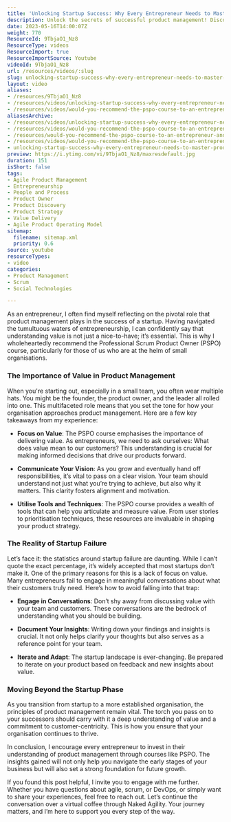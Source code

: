 ```yaml
---
title: 'Unlocking Startup Success: Why Every Entrepreneur Needs to Master Product Management Value'
description: Unlock the secrets of successful product management! Discover how the PSPO course can elevate your startup by focusing on value and customer needs.
date: 2023-05-16T14:00:07Z
weight: 770
ResourceId: 9TbjaO1_Nz8
ResourceType: videos
ResourceImport: true
ResourceImportSource: Youtube
videoId: 9TbjaO1_Nz8
url: /resources/videos/:slug
slug: unlocking-startup-success-why-every-entrepreneur-needs-to-master-product-management-value
layout: video
aliases:
- /resources/9TbjaO1_Nz8
- /resources/videos/unlocking-startup-success-why-every-entrepreneur-needs-to-master-product-management-value
- /resources/videos/would-you-recommend-the-pspo-course-to-an-entrepreneur-and-why
aliasesArchive:
- /resources/videos/unlocking-startup-success-why-every-entrepreneur-needs-to-master-product-management-value
- /resources/videos/would-you-recommend-the-pspo-course-to-an-entrepreneur-and-why-
- /resources/would-you-recommend-the-pspo-course-to-an-entrepreneur-and-why-
- /resources/videos/would-you-recommend-the-pspo-course-to-an-entrepreneur-and-why
- unlocking-startup-success-why-every-entrepreneur-needs-to-master-product-management-value
preview: https://i.ytimg.com/vi/9TbjaO1_Nz8/maxresdefault.jpg
duration: 151
isShort: false
tags:
- Agile Product Management
- Entrepreneurship
- People and Process
- Product Owner
- Product Discovery
- Product Strategy
- Value Delivery
- Agile Product Operating Model
sitemap:
  filename: sitemap.xml
  priority: 0.6
source: youtube
resourceTypes:
- video
categories:
- Product Management
- Scrum
- Social Technologies

---
```

As an entrepreneur, I often find myself reflecting on the pivotal role that product management plays in the success of a startup. Having navigated the tumultuous waters of entrepreneurship, I can confidently say that understanding value is not just a nice-to-have; it’s essential. This is why I wholeheartedly recommend the Professional Scrum Product Owner (PSPO) course, particularly for those of us who are at the helm of small organisations.

### The Importance of Value in Product Management

When you're starting out, especially in a small team, you often wear multiple hats. You might be the founder, the product owner, and the leader all rolled into one. This multifaceted role means that you set the tone for how your organisation approaches product management. Here are a few key takeaways from my experience:

- **Focus on Value**: The PSPO course emphasises the importance of delivering value. As entrepreneurs, we need to ask ourselves: What does value mean to our customers? This understanding is crucial for making informed decisions that drive our products forward.

- **Communicate Your Vision**: As you grow and eventually hand off responsibilities, it’s vital to pass on a clear vision. Your team should understand not just what you’re trying to achieve, but also why it matters. This clarity fosters alignment and motivation.

- **Utilise Tools and Techniques**: The PSPO course provides a wealth of tools that can help you articulate and measure value. From user stories to prioritisation techniques, these resources are invaluable in shaping your product strategy.

### The Reality of Startup Failure

Let’s face it: the statistics around startup failure are daunting. While I can’t quote the exact percentage, it’s widely accepted that most startups don’t make it. One of the primary reasons for this is a lack of focus on value. Many entrepreneurs fail to engage in meaningful conversations about what their customers truly need. Here’s how to avoid falling into that trap:

- **Engage in Conversations**: Don’t shy away from discussing value with your team and customers. These conversations are the bedrock of understanding what you should be building.

- **Document Your Insights**: Writing down your findings and insights is crucial. It not only helps clarify your thoughts but also serves as a reference point for your team.

- **Iterate and Adapt**: The startup landscape is ever-changing. Be prepared to iterate on your product based on feedback and new insights about value.

### Moving Beyond the Startup Phase

As you transition from startup to a more established organisation, the principles of product management remain vital. The torch you pass on to your successors should carry with it a deep understanding of value and a commitment to customer-centricity. This is how you ensure that your organisation continues to thrive.

In conclusion, I encourage every entrepreneur to invest in their understanding of product management through courses like PSPO. The insights gained will not only help you navigate the early stages of your business but will also set a strong foundation for future growth.

If you found this post helpful, I invite you to engage with me further. Whether you have questions about agile, scrum, or DevOps, or simply want to share your experiences, feel free to reach out. Let’s continue the conversation over a virtual coffee through Naked Agility. Your journey matters, and I’m here to support you every step of the way.
